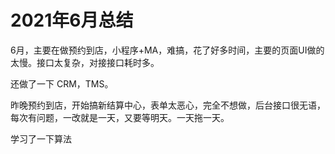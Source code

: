 # 2021年6月总结

6月，主要在做预约到店，小程序+MA，难搞，花了好多时间，主要的页面UI做的太慢。接口太复杂，对接接口耗时多。

还做了一下 CRM，TMS。

昨晚预约到店，开始搞新结算中心，表单太恶心，完全不想做，后台接口很无语，每次有问题，一改就是一天，又要等明天。一天拖一天。

学习了一下算法